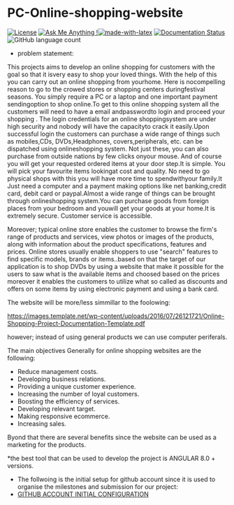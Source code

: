 # PC-Online-shopping-website
[![License](https://img.shields.io/badge/License-Apache%202.0-blue.svg)](https://opensource.org/licenses/Apache-2.0)  [![Ask Me Anything !](https://img.shields.io/badge/Ask%20me-anything-1abc9c.svg)](https://GitHub.com/Naereen/ama)[![made-with-latex](https://img.shields.io/badge/Made%20with-LaTeX-1f425f.svg)](https://www.latex-project.org/) [![Documentation Status](https://readthedocs.org/projects/ansicolortags/badge/?version=latest)](http://ansicolortags.readthedocs.io/?badge=latest) ![GitHub language count](https://img.shields.io/badge/Language-AngularJS-yellowgreen)


+ problem statement:

This projects aims to develop an online shopping for customers with the goal so that it isvery easy to shop your loved things. With the help of this you can carry out an online shopping from yourhome. Here is nocompelling reason to go to the crowed stores or shopping centers duringfestival seasons. You simply require a PC or a laptop and one important payment sendingoption to shop online.To get to this online shopping system all the customers will need to have a email andpasswordto login and proceed your shopping . The login credentials for an online shoppingsystem are under high security and nobody will have the capacityto crack it easily.Upon successful login the customers can purchase a wide range of things such as mobiles,CDs, DVDs,Headphones, covers,peripherals, etc. can be dispatched using onlineshopping system. Not just these, you can also purchase from outside nations by few clicks onyour mouse. And of course you will get your requested ordered items at your door step.It is simple. You will pick your favourite items lookingat cost and quality. No need to go physical shops with this you will have more time to spendwithyour family.It Just need a computer and a payment making options like net banking,credit card, debit card or paypal.Almost a wide range of things can be brought through onlineshopping system.You can purchase goods from foreign places from your bedroom and youwill get your goods at your home.It is extremely secure. Customer service is accessible.


Moreover; typical online store enables the customer to browse the firm's range of products and services, view photos or images of the products, along with information about the product specifications, features and prices. Online stores usually enable shoppers to use "search" features to find specific models, brands or items..based on that the target of our application is to shop DVDs by using a website that make it possible for the users to saw what is the available items and choosed based on the prices moreover it enables the customers to utilize what so called as discounts and offers on some items by using electronic payment and using a bank card.

The website will be more/less simmillar to the foolowing:

https://images.template.net/wp-content/uploads/2016/07/26121721/Online-Shopping-Project-Documentation-Template.pdf

however; instead of using general products we can use computer periferals.

The main objectives Generally for online shopping websites are the following:
+ Reduce management costs.
+ Developing business relations.
+ Providing a unique customer experience.
+ Increasing the number of loyal customers.
+ Boosting the efficiency of services.
+ Developing relevant target.
+ Making responsive ecommerce.
+ Increasing sales.

Byond that there are several benefits since the website can be used as a marketing for the products.

*the best tool that can be used to develop the project is ANGULAR 8.0 + versions.

+ The follwoing is the initial setup for github account since it is used to organise the milestones and submission for our project:
+ [GITHUB ACCOUNT INITIAL CONFIGURATION](https://github.com/khawla-banydomi/CC-exercises-repo/blob/main/notebook/objectives-agenda-with-pictures.md)

